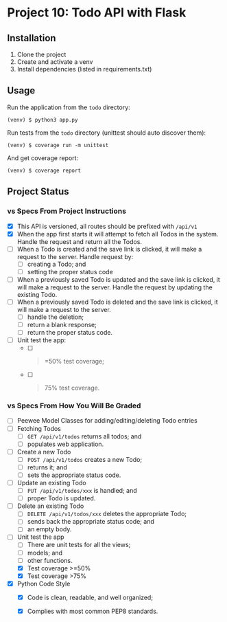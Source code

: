 Project 10: Todo API with Flask
===============================

Installation
------------
1. Clone the project 
2. Create and activate a venv
3. Install dependencies (listed in requirements.txt)

Usage
-----
Run the application from the `todo` directory:
```console
(venv) $ python3 app.py
```

Run tests from the `todo` directory (unittest should auto discover them):
```console
(venv) $ coverage run -m unittest
```

And get coverage report:
```console
(venv) $ coverage report
```

Project Status
--------------
### vs Specs From Project Instructions ###
- [x] This API is versioned, all routes should be prefixed with `/api/v1`
- [x] When the app first starts it will attempt to fetch all Todos in the 
  system. Handle the request and return all the Todos.
- [ ] When a Todo is created and the save link is clicked, it will make a 
  request to the server. Handle request by:
  - [ ] creating a Todo; and
  - [ ] setting the proper status code
- [ ] When a previously saved Todo is updated and the save link is clicked, it
  will make a request to the server. Handle the request by updating the 
  existing Todo.
- [ ] When a previously saved Todo is deleted and the save link is clicked, it
  will make a request to the server.
  - [ ] handle the deletion;
  - [ ] return a blank response;
  - [ ] return the proper status code.
- [ ] Unit test the app:
  - [ ] >=50% test coverage;
  - [ ] >75% test coverage.
  
### vs Specs From How You Will Be Graded ###
- [ ] Peewee Model Classes for adding/editing/deleting Todo entries
- [ ] Fetching Todos
  - [ ] `GET /api/v1/todos` returns all todos; and
  - [ ] populates web application.
- [ ] Create a new Todo
  - [ ] `POST /api/v1/todos` creates a new Todo;
  - [ ] returns it; and
  - [ ] sets the appropriate status code.
- [ ] Update an existing Todo
  - [ ] `PUT /api/v1/todos/xxx` is handled; and
  - [ ] proper Todo is updated.
- [ ] Delete an existing Todo
  - [ ] `DELETE /api/v1/todos/xxx` deletes the appropriate Todo;
  - [ ] sends back the appropriate status code; and
  - [ ] an empty body.
- [ ] Unit test the app
  - [ ] There are unit tests for all the views;
  - [ ] models; and
  - [ ] other functions.
  - [x] Test coverage >=50%
  - [x] Test coverage >75%
- [x] Python Code Style
  - [x] Code is clean, readable, and well organized;
  - [x] Complies with most common PEP8 standards.
  
